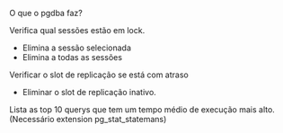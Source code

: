 O que o pgdba faz? 

Verifica qual sessões estão em lock.
  - Elimina a sessão selecionada
  - Elimina a todas as sessões

Verificar o slot de replicação se está com atraso
  - Eliminar o slot de replicação inativo.

Lista as top 10 querys que tem um tempo médio de execução mais alto. (Necessário extension pg_stat_statemans)
